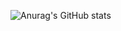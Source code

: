 ![Anurag's GitHub stats](https://github-readme-stats.vercel.app/api?username=kstnk&show_icons=true&theme=radical)
